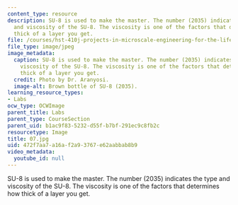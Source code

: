 ```yaml
---
content_type: resource
description: SU-8 is used to make the master. The number (2035) indicates the type
  and viscosity of the SU-8. The viscosity is one of the factors that determines how
  thick of a layer you get.
file: /courses/hst-410j-projects-in-microscale-engineering-for-the-life-sciences-spring-2007/472f7aa7a16af2a93767e62aabbab8b9_07.jpg
file_type: image/jpeg
image_metadata:
  caption: SU-8 is used to make the master. The number (2035) indicates the type and
    viscosity of the SU-8. The viscosity is one of the factors that determines how
    thick of a layer you get.
  credit: Photo by Dr. Aranyosi.
  image-alt: Brown bottle of SU-8 (2035).
learning_resource_types:
- Labs
ocw_type: OCWImage
parent_title: Labs
parent_type: CourseSection
parent_uid: b1ac9f83-5232-d55f-b7bf-291ec9c8fb2c
resourcetype: Image
title: 07.jpg
uid: 472f7aa7-a16a-f2a9-3767-e62aabbab8b9
video_metadata:
  youtube_id: null
---
```

SU-8 is used to make the master. The number (2035) indicates the type and viscosity of the SU-8. The viscosity is one of the factors that determines how thick of a layer you get.

